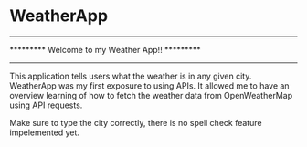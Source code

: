 # WeatherApp

***********************************************
********* Welcome to my Weather App!! *********
***********************************************

This application tells users what the weather is in any given city.
WeatherApp was my first exposure to using APIs. It allowed me to have an overview learning of how to fetch the weather data from OpenWeatherMap
using API requests.

Make sure to type the city correctly, there is no spell check feature impelemented yet. 

